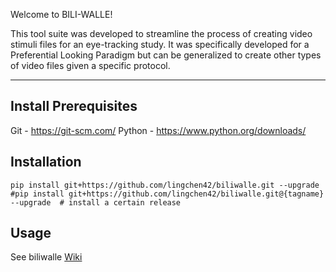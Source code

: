 Welcome to BILI-WALLE!

This tool suite was developed to streamline the process of creating video stimuli files for an eye-tracking study. It was specifically developed for a Preferential Looking Paradigm but can be generalized to create other types of video files given a specific protocol. 

---
## Install Prerequisites
Git - https://git-scm.com/
Python - https://www.python.org/downloads/

## Installation
```
pip install git+https://github.com/lingchen42/biliwalle.git --upgrade
#pip install git+https://github.com/lingchen42/biliwalle.git@{tagname} --upgrade  # install a certain release
```

## Usage
See biliwalle [Wiki](https://github.com/lingchen42/biliwalle/wiki)
